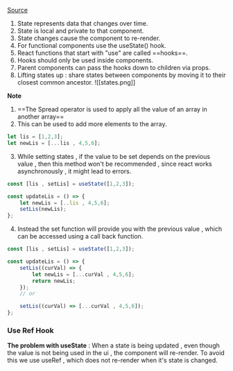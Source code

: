 [Source](https://www.youtube.com/watch?v=eILUmCJhl64&t=20325s)

1. State represents data that changes over time.
2. State is local and private to that component.
3. State changes cause the component to re-render.
4. For functional components use the useState() hook.
5. React functions that start with "use" are called ==hooks==.
6. Hooks should only be used inside components.
7. Parent components can pass the hooks down to children via props.
8. Lifting states up : share states between components by moving it to their closest common ancestor.
![[states.png]]

**Note**
1. ==The Spread operator is used to apply all the value of an array in another array==
2. This can be used to add more elements to the array.
```js
let lis = [1,2,3];
let newLis = [...lis , 4,5,6];
```

3. While setting states , if the value to be set depends on the previous value , then this method won't be recommended , since react works asynchronously , it might lead to errors.
```js
const [lis , setLis] = useState([1,2,3]);

const updateLis = () => {
	let newLis = [..lis , 4,5,6];
	setLis(newLis);
};
```

4. Instead the set function will provide you with the previous value , which can be accessed using a call back function.
```js
const [lis , setLis] = useState([1,2,3]);

const updateLis = () => {
	setLis((curVal) => {
		let newLis = [...curVal , 4,5,6];
		return newLis;
	});
	// or

	setLis((curVal) => [...curVal , 4,5,6]);
};
```

### Use Ref Hook

**The problem with useState** :
When a state is being updated , even though the value is not being used in the ui , the component will re-render.
To avoid this we use useRef , which does not re-render when it's state is changed.

```js

```
